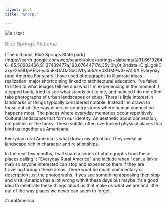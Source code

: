 ```yaml
---
layout: post
title: "&nbsp;"

---
```

![alt text](https://jonkalev.s3.us-west-2.amazonaws.com/20230203-Blue+springs_DSF9445.jpg)
<p style="color: grey; font-size: 16px;">Blue Springs Alabama</p>
[The old pool, Blue Springs State park](https://earth.google.com/web/search/blue+springs+alabama/@31.66192646,-85.50602466,91.37439477a,193.67644717d,35y,0h,0t,0r/data=CigiJgokCaxyE2hi6DpAEQI-ya5nEkDAGaGxOWLya05AIV0XUMPw3kvA)
## Everyday rural America 
For years I have used photographs to illustrate ideas—realization: major shortcoming linked to architectural education.
I've failed to listen to what images tell me and what I'm experiencing in the moment.  
I stepped back, tried to see what stands out to me, and noticed I do not often take photographs of urban landscapes or cities. There is little interest in landmarks or things typically considered notable.
Instead I'm drawn to those out-of-the-way diners or country stores where human connection happens most. The places where everyday memories occur repetitively.
Cultural landscapes that form our identity. An aesthetic about connection, not politics or the fancy. These subtle, often overlooked physical places that bind us together as Americans.

Everyday rural America is what draws my attention.
They reveal an landscape rich in character and relationships.
 
In the next few months, I will share a series of photographs from these places calling it "Everyday Rural America" and include when I can, a link  a map so anyone interested can stop and experience them if they are traveling through these areas.
There wont be much commentary or description just the photographs. If you see something appealing then stop and visit. 
America has a lot wrong with it these days but maybe it's a good idea to celebrate these things about us that make us what we are and little out of the way places we never can seem to forget. 

#ruralAmerica 
